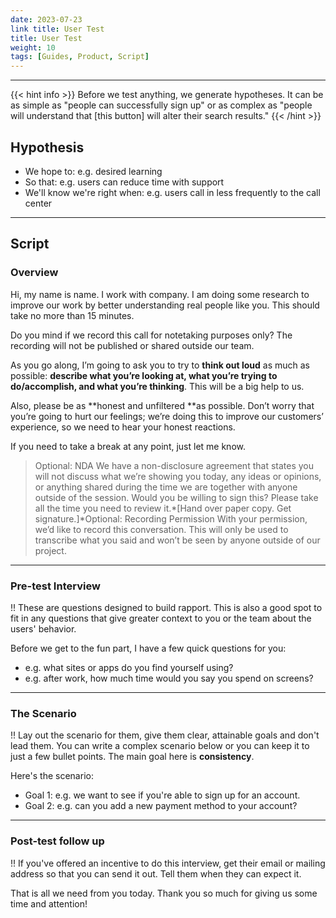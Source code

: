 ```yaml
---
date: 2023-07-23
link title: User Test
title: User Test
weight: 10
tags: [Guides, Product, Script]
---
```


---
{{< hint info >}}
Before we test anything, we generate hypotheses. It can be as simple as "people can successfully sign up" or as complex as "people will understand that [this button] will alter their search results."
{{< /hint >}}


## Hypothesis

- We hope to: e.g. desired learning
- So that: e.g. users can reduce time with support
- We'll know we're right when: e.g. users call in less frequently to the call center

---

## Script

### Overview

Hi, my name is name. I work with company. I am doing some research to improve our work by better understanding real people like you. This should take no more than 15 minutes.

Do you mind if we record this call for notetaking purposes only? The recording will not be published or shared outside our team.

As you go along, I’m going to ask you to try to **think out loud** as much as possible: **describe what you’re looking at, what you’re trying to do/accomplish, and what you’re thinking**. This will be a big help to us.

Also, please be as **honest and unfiltered **as possible. Don’t worry that you’re going to hurt our feelings; we’re doing this to improve our customers’ experience, so we need to hear your honest reactions.

If you need to take a break at any point, just let me know.

> Optional: NDA
We have a non-disclosure agreement that states you will not discuss what we’re showing you today, any ideas or opinions, or anything shared during the time we are together with anyone outside of the session. Would you be willing to sign this? Please take all the time you need to review it.*[Hand over paper copy. Get signature.]*Optional: Recording Permission
With your permission, we’d like to record this conversation. This will only be used to transcribe what you said and won’t be seen by anyone outside of our project.
> 

---

### Pre-test Interview

!! These are questions designed to build rapport. This is also a good spot to fit in any questions that give greater context to you or the team about the users' behavior.

Before we get to the fun part, I have a few quick questions for you:

- e.g. what sites or apps do you find yourself using?
- e.g. after work, how much time would you say you spend on screens?

---

### The Scenario

!! Lay out the scenario for them, give them clear, attainable goals and don't lead them. You can write a complex scenario below or you can keep it to just a few bullet points. The main goal here is **consistency**.

Here's the scenario:

- Goal 1: e.g. we want to see if you're able to sign up for an account.
- Goal 2: e.g. can you add a new payment method to your account?

---

### Post-test follow up

!! If you've offered an incentive to do this interview, get their email or mailing address so that you can send it out. Tell them when they can expect it.

That is all we need from you today. Thank you so much for giving us some time and attention!